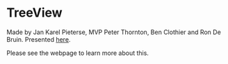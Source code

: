 # TreeView

Made by Jan Karel Pieterse, MVP Peter Thornton, Ben Clothier and Ron De Bruin. Presented [here](https://jkp-ads.com/articles/treeview.asp).

Please see the webpage to learn more about this.